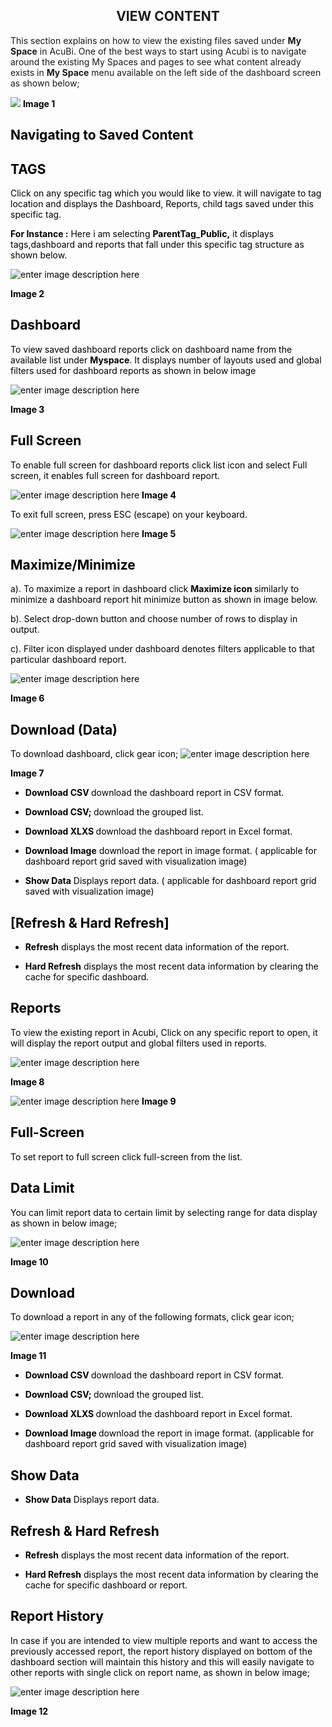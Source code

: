 


<center><h2>VIEW CONTENT</h2></center>

This section explains on how to view the existing files saved under <b>My Space</b> in AcuBi. One of the best ways to start using Acubi is to navigate around the existing My Spaces and pages to see what content already exists in <b>My Space</b> menu available on the left side of the dashboard screen as shown below;

![
](https://raw.githubusercontent.com/sv18042016/fp1/d9c267871ed467a0bbf143c1bf8c4137012cb6d4/images/New_version5/UD_Viewing_Content_Image4.png)
 <b><font color = "Black"> Image 1</b>

## Navigating to Saved Content 

## TAGS

Click on any specific tag which you would like to view. it will navigate to tag location and displays the Dashboard, Reports, child tags saved under this specific tag.

<b>For Instance :</b> Here i am selecting <b>ParentTag_Public,</b> it displays tags,dashboard and reports that fall under this specific tag structure as shown below.

![enter image description here](https://raw.githubusercontent.com/sv18042016/fp1/69d5beb04063249964516e10e7358d38b3641f29/images/New_version5/UD_Viewing_Content_Image1.png)
 
 <b><font color = "Black"> Image 2</b>
 
## Dashboard

 To view saved dashboard reports click on dashboard name from the available list under <b>Myspace</b>. It displays number of layouts used and global filters used for dashboard reports as shown in below image
 
![enter image description here](https://raw.githubusercontent.com/sv18042016/fp1/c837174a359211665f3c4da93275066e943d7c93/images/New_version5/UD_Dashboard_image10.png)
 
  <b><font color = "Black"> Image 3  </b>
  
## Full Screen 

To enable full screen for dashboard reports click list icon and select Full screen, it enables full screen for dashboard report.

![enter image description here](https://raw.githubusercontent.com/sv18042016/fp1/4a0a40f34ba11548fec0b86c8a6b53335c3f5f86/images/New_version5/TD_Dashboard_image28.png)
 <B><font color = " Black"> Image 4</font></b>
 
To exit full screen, press ESC (escape) on your keyboard.

![enter image description here](https://raw.githubusercontent.com/sv18042016/fp1/4a0a40f34ba11548fec0b86c8a6b53335c3f5f86/images/New_version5/TD_Dashboard_image29.png)
 <B><font color = " Black"> Image 5</font></b>
 
 ## Maximize/Minimize
  
a). To maximize a report in dashboard click <b>Maximize icon </b> similarly to minimize a dashboard report hit minimize button as shown in image below.

b). Select drop-down button and choose number of rows to display in output.

c). Filter icon displayed under dashboard denotes filters applicable to that particular dashboard report.

![enter image description here](https://raw.githubusercontent.com/sv18042016/fp1/d9ba9b9b2511f182a2a490b8ad5290aaab0c14e5/images/New_version5/TD_Dashboard_image24.png)

 <B><font color = " Black"> Image 6 </font></b>

## Download (Data)


To download dashboard, click gear icon;
 ![enter image description here](https://raw.githubusercontent.com/sv18042016/fp1/b258f4f2510be549d125601a7ae32a0c1945cca9/images/New_version5/td_view_report_image16.png)

 <B><font color = " Black"> Image 7</font></b>
 
-   <b>Download CSV </b>  download the dashboard report in CSV format.

- <b>Download CSV; </b>  download the grouped list.

- <b>Download XLXS </b>  download the dashboard report in Excel format.

-   <b>Download Image</b>  download the report in image format. ( applicable for dashboard report grid saved with visualization image)
    
-   <b>Show Data</b>  Displays report data. ( applicable for dashboard report grid saved with visualization image)

## [Refresh & Hard Refresh]

-   <b>Refresh</b>  displays the most recent data information of the report.
    
-   <b>Hard Refresh</b>  displays the most recent data information by clearing the cache for specific dashboard.


 ## Reports

To view the existing report in Acubi, Click on any specific report to open, it will display the report output and global filters used in reports.

![enter image description here](https://raw.githubusercontent.com/sv18042016/fp1/094f156e76391d17f8f39e4a8f02b97cf71952d4/images/New_version5/td_view_report_image12.png)

 <b><font color = "Black"> Image  8</b>
 

![enter image description here](https://raw.githubusercontent.com/sv18042016/fp1/4cf90c1b89eb4c3002bcc0f1de094babbc3834d4/images/New_version5/td_view_report_image15.png)
<b><font color = "Black"> Image 9</b>

## Full-Screen

To set report to full screen click full-screen from the list.

## Data Limit

You can limit report data to certain limit by selecting range for data display as shown in below image;

![enter image description here](https://raw.githubusercontent.com/sv18042016/fp1/9909d1672012d731d78dcdbdbf702bf20a06c2cb/images/New_version5/UD_Viewing_Content_Image5.png)

 <b><font color = "Black"> Image 10</b>

## Download

To download a report in any of the following formats, click gear icon;

![enter image description here](https://raw.githubusercontent.com/sv18042016/fp1/b258f4f2510be549d125601a7ae32a0c1945cca9/images/New_version5/td_view_report_image16.png)

<b><font color = "Black"> Image 11</b>

-   <b>Download CSV </b>  download the dashboard report in CSV format.

-  <b>Download CSV; </b>  download the grouped list.

- <b>Download XLXS </b>  download the dashboard report in Excel format.

- <b> Download Image </b>  download the report in image format. (applicable for dashboard report grid saved with visualization image)

## Show Data

- <b> Show Data</b> Displays report data.
 
## Refresh & Hard Refresh

-   <b>Refresh</b>  displays the most recent data information of the report.
    
-   <b>Hard Refresh</b>  displays the most recent data information by clearing the cache for specific dashboard or report.
    
## Report History

In case if you are intended to view multiple reports and want to access the previously accessed report, the report history displayed on bottom of the dashboard section will maintain this history and this will easily navigate to other reports with single click on report name, as shown in below image;

![enter image description here](https://raw.githubusercontent.com/sv18042016/fp1/ecb4f0f16b2129205eec0956ab06dc804f988097/images/New_version5/td_view_report_image17.png)

<b><font color = "Black"> Image 12</b>


<!--stackedit_data:
eyJoaXN0b3J5IjpbOTI4MjYyNTIzLDM3MzA3MDM3NSwxODgwOT
I3MjgyLDE4NzY4NzkxMDYsLTE4MjkxNzE3MDksNzg5NjM5Mjks
MjAyMjE3MTU5OCwtMTU0Mzc1MDcyMCwtMTI2NDUyMDk3OCwtND
ExNDEyMTYzLC0xNDEzMTgxNDkxLDIwNzMzMTQ1MDIsODc5ODQ0
NjE4LDE4OTUzMTQ1NzAsLTE3MzYzMjY5NjQsMTMxOTU4NjUyNi
wxMjM0NTM0NzU3LC0zODI2MDM5MjEsLTEwMDI5NTQyNzYsMTk4
ODk0MTEzMl19
-->